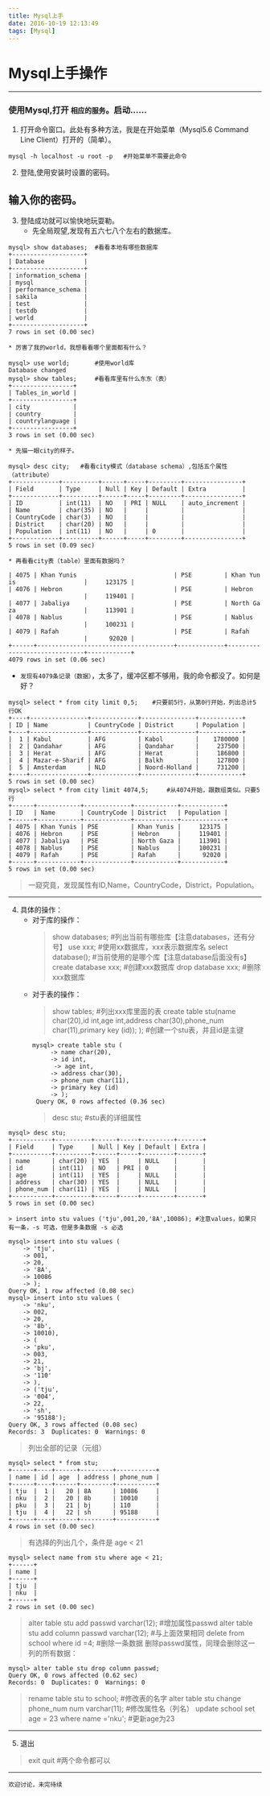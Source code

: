 ```yaml
---
title: Mysql上手
date: 2016-10-19 12:13:49
tags: [Mysql]
---
```

# Mysql上手操作
---
### 使用Mysql,打开 `相应的服务`。启动……
1. 打开命令窗口。此处有多种方法，我是在开始菜单（Mysql5.6 Command Line Client）打开的（简单）。
```
mysql -h localhost -u root -p   #开始菜单不需要此命令
```
2. 登陆,使用安装时设置的密码。
<!-- more -->
输入你的密码。
-------
3. 登陆成功就可以愉快地玩耍勒。
    * 先全局观望,发现有五六七八个左右的数据库。
```
mysql> show databases;  #看看本地有哪些数据库
+--------------------+
| Database           |
+--------------------+
| information_schema |
| mysql              |
| performance_schema |
| sakila             |
| test               |
| testdb             |
| world              |
+--------------------+
7 rows in set (0.00 sec)
```
    * 厉害了我的world，我想看看哪个里面都有什么？
```
mysql> use world;       #使用world库
Database changed
mysql> show tables;     #看看库里有什么东东（表）
+-----------------+
| Tables_in_world |
+-----------------+
| city            |
| country         |
| countrylanguage |
+-----------------+
3 rows in set (0.00 sec)
```
    * 先猫一眼city的样子。
```
mysql> desc city;   #看看city模式（database schema）,包括五个属性（attribute）       
+-------------+----------+------+-----+---------+----------------+
| Field       | Type     | Null | Key | Default | Extra          |
+-------------+----------+------+-----+---------+----------------+
| ID          | int(11)  | NO   | PRI | NULL    | auto_increment |
| Name        | char(35) | NO   |     |         |                |
| CountryCode | char(3)  | NO   |     |         |                |
| District    | char(20) | NO   |     |         |                |
| Population  | int(11)  | NO   |     | 0       |                |
+-------------+----------+------+-----+---------+----------------+
5 rows in set (0.09 sec)
```
    * 再看看city表（table）里面有数据吗？
```
| 4075 | Khan Yunis                           | PSE         | Khan Yun
is                   |     123175 |
| 4076 | Hebron                               | PSE         | Hebron
                     |     119401 |
| 4077 | Jabaliya                             | PSE         | North Ga
za                   |     113901 |
| 4078 | Nablus                               | PSE         | Nablus
                     |     100231 |
| 4079 | Rafah                                | PSE         | Rafah
                     |      92020 |
+------+--------------------------------------+-------------+---------
---------------------+------------+
4079 rows in set (0.06 sec)
```
* `发现有4079条记录（数据）`，太多了，缓冲区都不够用，我的命令都没了。如何是好？
```
mysql> select * from city limit 0,5;    #只要前5行，从第0行开始，列出总计5行OK
+----+----------------+-------------+---------------+------------+
| ID | Name           | CountryCode | District      | Population |
+----+----------------+-------------+---------------+------------+
|  1 | Kabul          | AFG         | Kabol         |    1780000 |
|  2 | Qandahar       | AFG         | Qandahar      |     237500 |
|  3 | Herat          | AFG         | Herat         |     186800 |
|  4 | Mazar-e-Sharif | AFG         | Balkh         |     127800 |
|  5 | Amsterdam      | NLD         | Noord-Holland |     731200 |
+----+----------------+-------------+---------------+------------+
5 rows in set (0.00 sec)
mysql> select * from city limit 4074,5;     #从4074开始，跟数组类似。只要5行
+------+------------+-------------+------------+------------+
| ID   | Name       | CountryCode | District   | Population |
+------+------------+-------------+------------+------------+
| 4075 | Khan Yunis | PSE         | Khan Yunis |     123175 |
| 4076 | Hebron     | PSE         | Hebron     |     119401 |
| 4077 | Jabaliya   | PSE         | North Gaza |     113901 |
| 4078 | Nablus     | PSE         | Nablus     |     100231 |
| 4079 | Rafah      | PSE         | Rafah      |      92020 |
+------+------------+-------------+------------+------------+
5 rows in set (0.00 sec)
```
> 一窥究竟，发现属性有ID,Name，CountryCode，District，Population。

--------------------------------------------------
4. 具体的操作：
    * 对于库的操作：
       > show databases;    #列出当前有哪些库【注意databases，还有分号】
       > use xxx;        #使用xx数据库，xxx表示数据库名
       > select database();      #当前使用的是哪个库【注意database后面没有s】
       > create database xxx;   #创建xxx数据库
       > drop database xxx;     #删除xxx数据库
    * 对于表的操作：
       > show tables;       #列出xxx库里面的表
       > create table stu(name char(20),id int,age int,address char(30),phone_num char(11),primary key (id));
       );       #创建一个stu表，并且id是主键
       ```
       mysql> create table stu (
            -> name char(20),
            -> id int,
             -> age int,
            -> address char(30),
            -> phone_num char(11),
            -> primary key (id)
            -> );
        Query OK, 0 rows affected (0.36 sec)
       ```
       > desc stu;  #stu表的详细属性
```
mysql> desc stu;
+-----------+----------+------+-----+---------+-------+
| Field     | Type     | Null | Key | Default | Extra |
+-----------+----------+------+-----+---------+-------+
| name      | char(20) | YES  |     | NULL    |       |
| id        | int(11)  | NO   | PRI | 0       |       |
| age       | int(11)  | YES  |     | NULL    |       |
| address   | char(30) | YES  |     | NULL    |       |
| phone_num | char(11) | YES  |     | NULL    |       |
+-----------+----------+------+-----+---------+-------+
5 rows in set (0.00 sec)
```
    > insert into stu values ('tju',001,20,'8A',10086); #注意values，如果只有一条，-s 可选，但是多条数据 -s 必选
```
mysql> insert into stu values (
    -> 'tju',
    -> 001,
    -> 20,
    -> '8A',
    -> 10086
    -> );
Query OK, 1 row affected (0.08 sec)
mysql> insert into stu values (
    -> 'nku',
    -> 002,
    -> 20,
    -> '8b',
    -> 10010),
    -> (
    -> 'pku',
    -> 003,
    -> 21,
    -> 'bj',
    -> '110'
    -> ),
    -> ('tju',
    -> '004',
    -> 22,
    -> 'sh',
    -> '95188');
Query OK, 3 rows affected (0.08 sec)
Records: 3  Duplicates: 0  Warnings: 0
```
> 列出全部的记录（元组）
```
mysql> select * from stu;
+------+----+------+---------+-----------+
| name | id | age  | address | phone_num |
+------+----+------+---------+-----------+
| tju  |  1 |   20 | 8A      | 10086     |
| nku  |  2 |   20 | 8b      | 10010     |
| pku  |  3 |   21 | bj      | 110       |
| tju  |  4 |   22 | sh      | 95188     |
+------+----+------+---------+-----------+
4 rows in set (0.00 sec)
```
> 有选择的列出几个，条件是 age < 21
```
mysql> select name from stu where age < 21;
+------+
| name |
+------+
| tju  |
| nku  |
+------+
2 rows in set (0.00 sec)
```
> alter table stu add passwd varchar(12);   #增加属性passwd
> alter table stu add column passwd varchar(12);    #与上面效果相同
> delete from school where id =4;       #删除一条数据
> 删除passwd属性，同理会删除这一列的所有数据：
```
mysql> alter table stu drop column passwd;
Query OK, 0 rows affected (0.62 sec)
Records: 0  Duplicates: 0  Warnings: 0
```
> rename table stu to school;   #修改表的名字
> alter table stu change phone_num num varchar(11);     #修改属性名（列名）
> update school set age = 23 where name ='nku';     #更新age为23

-------------------------------------------------------------
5. 退出
> exit
> quit  #两个命令都可以
----------------
`欢迎讨论，未完待续`